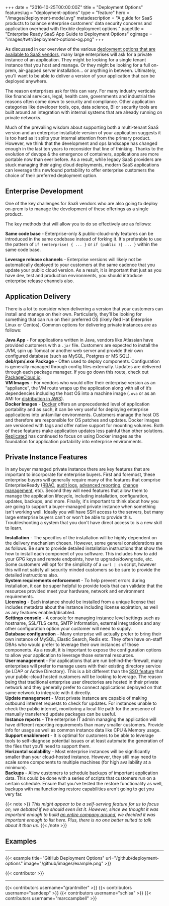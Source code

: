 +++
date = "2016-10-25T00:00:00Z"
title = "Deployment Options"
featureslug = "deployment-options"
type = "feature"
hero = "/images/deployment-model.svg"
metadescription = "A guide for SaaS products to balance enterprise customers' data security concerns and application overhead with flexible deployment options."
pagetitle = "Enterprise Ready SaaS App Guide to Deployment Options"
ogimage = "images/twtr/deployment-options-og.png"
+++

As discussed in our overview of the various [deployment options that are available to SaaS vendors](/blog/deployment-models), many large enterprises will ask for a private instance of an application. They might be looking for a single tenant instance that you host and manage. Or they might be looking for a full on-prem, air-gapped server installation… or anything in between. Ultimately, you'll want to be able to deliver a version of your application that can be deployed anywhere.  

The reason enterprises ask for this can vary. For many industry verticals like financial services, legal, health care, governments and industrial the reasons often come down to security and compliance. Other application categories like developer tools, ops, data science, BI or security tools are built around an integration with internal systems that are already running on private networks.

Much of the prevailing wisdom about supporting both a multi-tenant SaaS version and an enterprise installable version of your application suggests it is too hard as it splits your internal attention from the primary product. However, we think that the development and ops landscape has changed enough in the last ten years to reconsider that line of thinking. Thanks to the evolution of devops & the emergence of containers, applications are more portable now than ever before.  As a result, while legacy SaaS providers are stuck managing their aging cloud deployments, modern SaaS applications can leverage this newfound portability to offer enterprise customers the choice of their preferred deployment option.  

## Enterprise Development
One of the key challenges for SaaS vendors who are also going to deploy on-prem is to manage the development of these offerings as a single product.  

The key methods that will allow you to do so effectively are as follows:  

**Same code base** - Enterprise-only & public-cloud-only features can be introduced in the same codebase instead of forking it. It's preferable to use the pattern of `if (enterprise) { ... }` or `if (public ){ ... }` within the same code base.  

**Leverage release channels** - Enterprise versions will likely not be automatically deployed to your customers at the same cadence that you update your public cloud version. As a result, it is important that just as you have dev, test and production environments, you should introduce enterprise release channels also.  

## Application Delivery
There is a lot to consider when delivering a version that your customers can install and manage on their own. Particularly, they’ll be looking for something that can run on their preferred OS (likely Red Hat Enterprise Linux or Centos). Common options for delivering private instances are as follows:  

**Java App** - For applications written in Java, vendors like Atlassian have provided customers with a `.jar` file. Customers are expected to install the JVM, spin up Tomcat or another web server and provide their own configured database (such as MySQL, Postgres or MS SQL).  
**deb/rpm/.exe Package** - Often used to deploy components. Configuration is generally managed through config files externally. Updates are delivered through each package manager. If you go down this route, check out [PackageCloud.io](https://www.packagecloud.io).  
**VM Images** - For vendors who would offer their enterprise version as an “appliance”, the VM route wraps up the application along with all of it’s dependencies including the host OS into a machine image (`.ova` or as an AMI for [distribution in AWS](https://aws.amazon.com/marketplace/)).  
**Docker Images** - [Docker](https://www.docker.com) offers an unprecedented level of application portability and as such, it can be very useful for deploying enterprise applications into unfamiliar environments. Customers manage the host OS and therefore are responsible for OS patches and updates. Docker images are versioned with tags and offer native support for mounting volumes. Both of these features make application updates less painful than other solutions. [Replicated](https://www.replicated.com) has continued to focus on using Docker images as the foundation for application portability into enterprise environments.  

## Private Instance Features
In any buyer managed private instance there are key features that are important to incorporate for enterprise buyers. First and foremost, these enterprise buyers will generally require many of the features that comprise EnterpriseReady ([RBAC](/features/role-based-access-control), [audit logs](/features/audit-log), [advanced reporting](/features/advanced-reporting), [change management](/features/change-management), etc). Second they will need features that allow them to manage the application lifecycle, including installation, configuration, updates, backups, and more. Finally, it's important to think about how you are going to support a buyer-managed private instance when something isn't working well. Ideally you will have SSH access to the servers, but many large enterprise buyers can't or won't be able to provide this. Troubleshooting a system that you don't have direct access to is a new skill to learn.

**Installation** - The specifics of the installation will be highly dependent on the delivery mechanism chosen. However, some general considerations are as follows. Be sure to provide detailed installation instructions that show the how to install each component of you software. This includes how to add your GPG keys and remote endpoints, how to upgrade/downgrade, etc. Some customers will opt for the simplicity of a `curl | sh` script, however this will not satisfy all security minded customers so be sure to provide the detailed instructions also.  
**System requirements enforcement** - To help prevent errors during installation, it can be super helpful to provide tools that can validate that the resources provided meet your hardware, network and environment requirements.  
**Licensing** - Each instance should be installed from a unique license that includes metadata about the instance including license expiration, as well as any features enabled/disabled.  
**Settings console** - A console for managing instance level settings such as hostname, SSL/TLS certs, SMTP information, external integrations and any other configuration option your customer will need to supply.  
**Database configuration** - Many enterprise will actually prefer to bring their own instance of MySQL, Elastic Search, Redis etc. They often have on-staff DBAs who would prefer to leverage their own instances of those components. As a result, it is important to expose the configuration options to allow your application to leverage those external resources.  
**User management** - For applications that are run behind-the-firewall, many enterprises will prefer to manage users with their existing directory service (ie LDAP or Active Directory). This is a bit different than the [SSO feature](/features/single-sign-on) that your public-cloud hosted customers will be looking to leverage. The reason being that traditional enterprise user directories are hosted in their private network and they generally prefer to connect applications deployed on that same network to integrate with it directly.   
**Update management** - Most private instance are capable of making outbound internet requests to check for updates. For instances unable to check the public internet, monitoring a local file path for the presence of manually transferred update packages can be useful.  
**Instance reports** - The enterprise IT admin managing the application will have different reporting requirements than many smaller customers. Provide info for usage as well as common instance data like CPU & Memory usage.  
**Support enablement** - It is optimal for customers to be able to leverage tools to self-diagnose potential issues or at least automate the generation of the files that you'll need to support them.  
**Horizontal scalability** - Most enterprise instances will be significantly smaller than your cloud-hosted instance. However, they still may need to scale some components to multiple machines (for high availability at a minimum).  
**Backups** - Allow customers to schedule backups of important application data. This could be done with a series of scripts that customers run on a certain schedule. Ensure that you've tested the restore functionality as well, backups with malfunctioning restore capabilities aren't going to get you very far.   

{{< note >}}
*This might appear to be a self-serving feature for us to focus on, we debated if we should even list it. However, since we thought it was important enough to build <a href="https://www.replicated.com">an entire company around</a>, we decided it was important enough to list here. Plus, there is no one better suited to talk about it than us.*
{{< /note >}}

## Examples
----   
{{< example title="GitHub Deployment Options" url="/github/deployment-options" image="/github/images/example.png" >}}

{{< contributor >}}

----
{{< contributors username="grantmiller" >}}
{{< contributors username="sandeep" >}}
{{< contributors username="schisa" >}}
{{< contributors username="marccampbell" >}}
